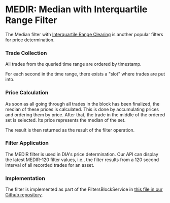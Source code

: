 # MEDIR: Median with Interquartile Range Filter

The Median filter with [Interquartile Range Clearing](ir-interquartile-range-filter.md) is another popular filters for price determination.

### Trade Collection

All trades from the queried time range are ordered by timestamp.

For each second in the time range, there exists a "slot" where trades are put into.&#x20;

### Price Calculation

As soon as all going through all trades in the block has been finalized, the median of these prices is calculated. This is done by accumulating prices and ordering them by price. After that, the trade in the middle of the ordered set is selected. Its price represents the median of the set.

The result is then returned as the result of the filter operation.

### Filter Application

The MEDIR filter is used in DIA's price determination. Our API can display the latest MEDIR-120 filter values, i.e., the filter results from a 120 second interval of all recorded trades for an asset.

### Implementation

The filter is implemented as part of the FiltersBlockService in [this file in our Github repository](../../../../internal/pkg/filtersBlockService/FilterMEDIR.go).
